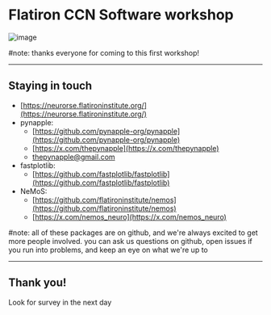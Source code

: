 # Flatiron CCN Software workshop

![image](/assets/fens2024-banner.jpg)

#note: thanks everyone for coming to this first workshop!

---
## Staying in touch

- [https://neurorse.flatironinstitute.org/](https://neurorse.flatironinstitute.org/)
- pynapple: 
  - [https://github.com/pynapple-org/pynapple](https://github.com/pynapple-org/pynapple)
  - [https://x.com/thepynapple](https://x.com/thepynapple)
  - thepynapple@gmail.com
- fastplotlib:
  - [https://github.com/fastplotlib/fastplotlib](https://github.com/fastplotlib/fastplotlib)
- NeMoS: 
  - [https://github.com/flatironinstitute/nemos](https://github.com/flatironinstitute/nemos)
  - [https://x.com/nemos_neuro](https://x.com/nemos_neuro)

#note: all of these packages are on github, and we're always excited to get more people involved. you can ask us questions on github, open issues if you run into problems, and keep an eye on what we're up to

---
## Thank you!

Look for survey in the next day
